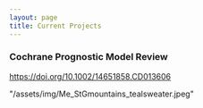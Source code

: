 ```yaml
---
layout: page
title: Current Projects
---
```



### Cochrane Prognostic Model Review

https://doi.org/10.1002/14651858.CD013606

"/assets/img/Me_StGmountains_tealsweater.jpeg"
